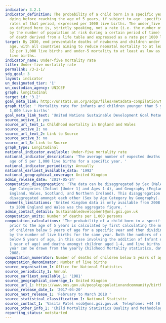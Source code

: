 ```yaml
---
indicator: 3.2.1
indicator_definition: The probability of a child born in a specific year or period
  dying before reaching the age of 5 years, if subject to age_ specific mortality
  rates of that period, expressed per 1000 live births. The under_five mortality rate
  as defined here is, strictly speaking, not a rate (i.e. the number of deaths divided
  by the number of population at risk during a certain period of time) but a probability
  of death derived from a life table and expressed as a rate per 1000 live births.
target: By 2030, end preventable deaths of newborns and children under 5 years of
  age, with all countries aiming to reduce neonatal mortality to at least as low as
  12 per 1,000 live births and under-5 mortality to at least as low as 25 per 1,000
  live births.
indicator_name: Under-five mortality rate
title: Under-five mortality rate
permalink: /3-2-1/
sdg_goal: 3
layout: indicator
un_designated_tier: '1'
un_custodian_agency: UNICEF
graph: longitudinal
target_id: '3.2'
goal_meta_link: http://unstats.un.org/sdgs/files/metadata-compilation/Metadata-Goal-3.pdf
graph_title: ' Mortality rate for infants and children younger than 5 years old per
  1,000 live births'
goal_meta_link_text: 'United Nations Sustainable Development Goal Metadata: Goal 3'
source_active_1: yes
source_url_text_1: Childhood mortality in England and Wales
source_active_2: no
source_url_text_2: Link to Source
source_active_3: no
source_url_3: Link to Source
graph_type: Longitudinal
national_indicator_available: Under-five mortality rate
national_indicator_description: 'The average number of expected deaths before the
  age of 5 per 1,000 live births for a specific year. '
national_indicator_periodicity: Annually
national_earliest_available_data: '1992'
national_geographical_coverage: United Kingdom
admin_release_date: '2017-05-24'
computation_disaggregation: 'The data can be disaggregated by Sex (Male and Female),
  Age Categories (Infant [Under 1] and Ages 1-4), and Geography (England and Wales,
  England, Wales, Scotland, and Northern Ireland). This disaggregation can further
  disaggregated amongst each other (Sex by Age Category by Geography).  '
comments_limitations: 'United Kingdom data is only available from 2008 onward. Prior
  to 2008 England and Wales was the aggregate figure. '
admin_contact_details: Sustainabledevelopment@ons.gsi.gov.uk
computation_units: Number of deaths per 1,000 persons
computation_calculations: 'The probability of a child born in a specific year dying
  prior to the age of 5 years is calculated by first calculating the number of deaths
  of children below 5 years of age for a specific year and then dividing this value
  by the number of live births for the same year. Both the numbers of deaths of children
  below 5 years of age, in this case involving the addition of Infant deaths (under
  1 year of age) and deaths amongst children aged 1-4, and live births for a specific
  year can be drawn from the yearly Childhood Mortality statistics, dating back to
  2008. '
computation_numerator: Number of deaths of children below 5 years of age
computation_denominator: Number of live births
source_organisation_1: Office for National Statistics
source_periodicity_1: Annual
source_earliest_available_1: '1981'
source_geographical_coverage_1: United Kingdom
source_url_1: https://www.ons.gov.uk/peoplepopulationandcommunity/birthsdeathsandmarriages/deaths/datasets/childmortalitystatisticschildhoodinfantandperinatalchildhoodinfantandperinatalmortalityinenglandandwales
source_release_date_1: '2017-04-20'
source_next_release_1: 'February to March 2018 '
source_statistical_classification_1: National Statistic
source_contact_1: 'Vasita Patel vsob@ons.gsi.gov.uk  Telephone: +44 (0)1329 444110'
source_other_info_1: 'Child Mortality Statistics Quality and Methodology: <a href="https://www.ons.gov.uk/peoplepopulationandcommunity/birthsdeathsandmarriages/deaths/qmis/childmortalitystatisticsqmi">Information</a>'
reporting_status: notstarted
---
```

